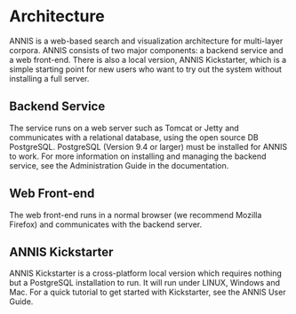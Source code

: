 # Architecture 

ANNIS is a web-based search and visualization architecture for
multi-layer corpora. ANNIS consists of two major components: a backend
service and a web front-end. There is also a local version, ANNIS
Kickstarter, which is a simple starting point for new users who want
to try out the system without installing a full server.

## Backend Service


The service runs on a web server such as Tomcat or Jetty and
communicates with a relational database, using the open source DB
PostgreSQL. PostgreSQL (Version 9.4 or larger) must be installed for ANNIS to work. For
more information on installing and managing the backend service, see
the Administration Guide in the documentation.

## Web Front-end

The web front-end runs in a normal browser (we recommend Mozilla Firefox) and communicates with the backend server.

## ANNIS Kickstarter

ANNIS Kickstarter is a cross-platform local version which requires
nothing but a PostgreSQL installation to run. It will run under LINUX,
Windows and Mac. For a quick tutorial to get started with Kickstarter,
see the ANNIS User Guide.
